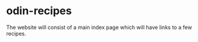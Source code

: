 # odin-recipes
The website will consist of a main index page which will have 
links to a few recipes.
